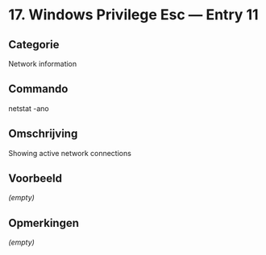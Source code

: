 # 17. Windows Privilege Esc — Entry 11

## Categorie

Network information

## Commando

netstat -ano

## Omschrijving

Showing active network connections

## Voorbeeld

_(empty)_

## Opmerkingen

_(empty)_

